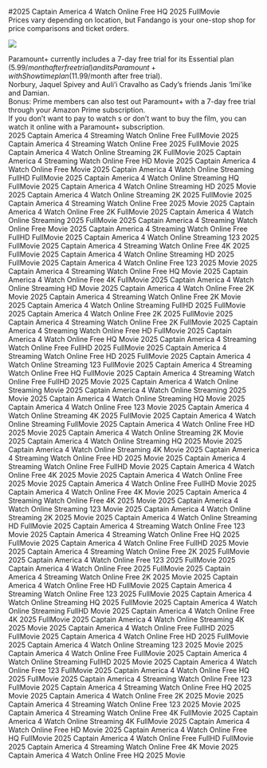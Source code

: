 #2025 Captain America 4 Watch Online Free HQ 2025 FullMovie  
Prices vary depending on location, but Fandango is your one-stop shop for price comparisons and ticket orders.  
  
[![](https://i.imgur.com/qSNzIqt.png)](https://movie.rssnews.media/eCwVwlEn.php)  
  
Paramount+ currently includes a 7-day free trial for its Essential plan ($5.99/month after free trial) and its Paramount+ with Showtime plan ($11.99/month after free trial).  
Norbury, Jaquel Spivey and Auli’i Cravalho as Cady’s friends Janis ‘Imi’ike and Damian.  
Bonus: Prime members can also test out Paramount+ with a 7-day free trial through your Amazon Prime subscription.  
If you don’t want to pay to watch s or don’t want to buy the film, you can watch it online with a Paramount+ subscription.  
2025 Captain America 4 Streaming Watch Online Free FullMovie
2025 Captain America 4 Streaming Watch Online Free 2025 FullMovie
2025 Captain America 4 Watch Online Streaming 2K FullMovie
2025 Captain America 4 Streaming Watch Online Free HD Movie
2025 Captain America 4 Watch Online Free Movie
2025 Captain America 4 Watch Online Streaming FullHD FullMovie
2025 Captain America 4 Watch Online Streaming HQ FullMovie
2025 Captain America 4 Watch Online Streaming HD 2025 Movie
2025 Captain America 4 Watch Online Streaming 2K 2025 FullMovie
2025 Captain America 4 Streaming Watch Online Free 2025 Movie
2025 Captain America 4 Watch Online Free 2K FullMovie
2025 Captain America 4 Watch Online Streaming 2025 FullMovie
2025 Captain America 4 Streaming Watch Online Free Movie
2025 Captain America 4 Streaming Watch Online Free FullHD FullMovie
2025 Captain America 4 Watch Online Streaming 123 2025 FullMovie
2025 Captain America 4 Streaming Watch Online Free 4K 2025 FullMovie
2025 Captain America 4 Watch Online Streaming HD 2025 FullMovie
2025 Captain America 4 Watch Online Free 123 2025 Movie
2025 Captain America 4 Streaming Watch Online Free HQ Movie
2025 Captain America 4 Watch Online Free 4K FullMovie
2025 Captain America 4 Watch Online Streaming HD Movie
2025 Captain America 4 Watch Online Free 2K Movie
2025 Captain America 4 Streaming Watch Online Free 2K Movie
2025 Captain America 4 Watch Online Streaming FullHD 2025 FullMovie
2025 Captain America 4 Watch Online Free 2K 2025 FullMovie
2025 Captain America 4 Streaming Watch Online Free 2K FullMovie
2025 Captain America 4 Streaming Watch Online Free HD FullMovie
2025 Captain America 4 Watch Online Free HQ Movie
2025 Captain America 4 Streaming Watch Online Free FullHD 2025 FullMovie
2025 Captain America 4 Streaming Watch Online Free HD 2025 FullMovie
2025 Captain America 4 Watch Online Streaming 123 FullMovie
2025 Captain America 4 Streaming Watch Online Free HQ FullMovie
2025 Captain America 4 Streaming Watch Online Free FullHD 2025 Movie
2025 Captain America 4 Watch Online Streaming Movie
2025 Captain America 4 Watch Online Streaming 2025 Movie
2025 Captain America 4 Watch Online Streaming HQ Movie
2025 Captain America 4 Watch Online Free 123 Movie
2025 Captain America 4 Watch Online Streaming 4K 2025 FullMovie
2025 Captain America 4 Watch Online Streaming FullMovie
2025 Captain America 4 Watch Online Free HD 2025 Movie
2025 Captain America 4 Watch Online Streaming 2K Movie
2025 Captain America 4 Watch Online Streaming HQ 2025 Movie
2025 Captain America 4 Watch Online Streaming 4K Movie
2025 Captain America 4 Streaming Watch Online Free HD 2025 Movie
2025 Captain America 4 Streaming Watch Online Free FullHD Movie
2025 Captain America 4 Watch Online Free 4K 2025 Movie
2025 Captain America 4 Watch Online Free 2025 Movie
2025 Captain America 4 Watch Online Free FullHD Movie
2025 Captain America 4 Watch Online Free 4K Movie
2025 Captain America 4 Streaming Watch Online Free 4K 2025 Movie
2025 Captain America 4 Watch Online Streaming 123 Movie
2025 Captain America 4 Watch Online Streaming 2K 2025 Movie
2025 Captain America 4 Watch Online Streaming HD FullMovie
2025 Captain America 4 Streaming Watch Online Free 123 Movie
2025 Captain America 4 Streaming Watch Online Free HQ 2025 FullMovie
2025 Captain America 4 Watch Online Free FullHD 2025 Movie
2025 Captain America 4 Streaming Watch Online Free 2K 2025 FullMovie
2025 Captain America 4 Watch Online Free 123 2025 FullMovie
2025 Captain America 4 Watch Online Free 2025 FullMovie
2025 Captain America 4 Streaming Watch Online Free 2K 2025 Movie
2025 Captain America 4 Watch Online Free HD FullMovie
2025 Captain America 4 Streaming Watch Online Free 123 2025 FullMovie
2025 Captain America 4 Watch Online Streaming HQ 2025 FullMovie
2025 Captain America 4 Watch Online Streaming FullHD Movie
2025 Captain America 4 Watch Online Free 4K 2025 FullMovie
2025 Captain America 4 Watch Online Streaming 4K 2025 Movie
2025 Captain America 4 Watch Online Free FullHD 2025 FullMovie
2025 Captain America 4 Watch Online Free HD 2025 FullMovie
2025 Captain America 4 Watch Online Streaming 123 2025 Movie
2025 Captain America 4 Watch Online Free FullMovie
2025 Captain America 4 Watch Online Streaming FullHD 2025 Movie
2025 Captain America 4 Watch Online Free 123 FullMovie
2025 Captain America 4 Watch Online Free HQ 2025 FullMovie
2025 Captain America 4 Streaming Watch Online Free 123 FullMovie
2025 Captain America 4 Streaming Watch Online Free HQ 2025 Movie
2025 Captain America 4 Watch Online Free 2K 2025 Movie
2025 Captain America 4 Streaming Watch Online Free 123 2025 Movie
2025 Captain America 4 Streaming Watch Online Free 4K FullMovie
2025 Captain America 4 Watch Online Streaming 4K FullMovie
2025 Captain America 4 Watch Online Free HD Movie
2025 Captain America 4 Watch Online Free HQ FullMovie
2025 Captain America 4 Watch Online Free FullHD FullMovie
2025 Captain America 4 Streaming Watch Online Free 4K Movie
2025 Captain America 4 Watch Online Free HQ 2025 Movie